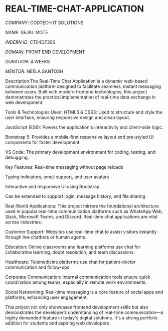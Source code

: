 # REAL-TIME-CHAT-APPLICATION

*COMPANY*: CODTECH IT SOLUTIONS 

*NAME*: SEJAL MOTE 

*INDERN ID*: CT04DF300

*DOMAIN*: FRONT END DEVELOPMENT

*DURATION*: 4 WEEKS

*MENTOR*: NEELA SANTOSH

Description:The Real-Time Chat Application is a dynamic web-based communication platform designed to facilitate seamless, instant messaging between users. Built with modern frontend technologies, this project demonstrates the practical implementation of real-time data exchange in web development.

Tools & Technologies Used:
HTML5 & CSS3: Used to structure and style the user interface, ensuring responsive design and clean layout.

JavaScript (ES6): Powers the application's interactivity and client-side logic.

Bootstrap 5: Provides a mobile-first responsive layout and pre-styled UI components for faster development.

VS Code: The primary development environment for coding, testing, and debugging.

Key Features:
Real-time messaging without page reloads

Typing indicators, emoji support, and user avatars

Interactive and responsive UI using Bootstrap

Can be extended to support login, message history, and file sharing

Real-World Applications:
This project mirrors the foundational architecture used in popular real-time communication platforms such as WhatsApp Web, Slack, Microsoft Teams, and Discord. Real-time chat applications are vital across industries:

Customer Support: Websites use real-time chat to assist visitors instantly through live chatbots or human agents.

Education: Online classrooms and learning platforms use chat for collaborative learning, doubt resolution, and team discussions.

Healthcare: Telemedicine platforms use chat for patient-doctor communication and follow-ups.

Corporate Communication: Internal communication tools ensure quick coordination among teams, especially in remote work environments.

Social Networking: Real-time messaging is a core feature of social apps and platforms, enhancing user engagement.

This project not only showcases frontend development skills but also demonstrates the developer’s understanding of real-time communication—a highly demanded feature in today's digital solutions. It's a strong portfolio addition for students and aspiring web developers
